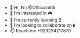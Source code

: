 - 👋 Hi, I’m @Officialali15
- 👀 I’m interested in 🎮
- 🌱 I’m currently learning ₿
- 💞️ I’m looking to collaborate on ⧫
- 📫 Reach me +923234217870
